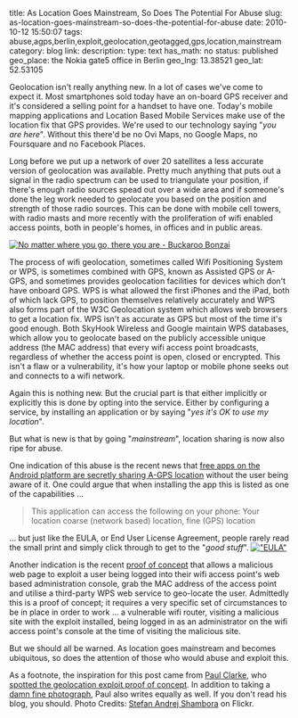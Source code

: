 title: As Location Goes Mainstream, So Does The Potential For Abuse
slug: as-location-goes-mainstream-so-does-the-potential-for-abuse
date: 2010-10-12 15:50:07
tags: abuse,agps,berlin,exploit,geolocation,geotagged,gps,location,mainstream
category: blog
link: 
description: 
type: text
has_math: no
status: published
geo_place: the Nokia gate5 office in Berlin
geo_lng: 13.38521
geo_lat: 52.53105

Geolocation isn't really anything new. In a lot of cases we've come to expect it. Most smartphones sold today have an on-board GPS receiver and it's considered a selling point for a handset to have one. Today's mobile mapping applications and Location Based Mobile Services make use of the location fix that GPS provides. We're used to our technology saying "*you are here*". Without this there'd be no Ovi Maps, no Google Maps, no Foursquare and no Facebook Places.

Long before we put up a network of over 20 satellites a less accurate version of geolocation was available. Pretty much anything that puts out a signal in the radio spectrum can be used to triangulate your position, if there's enough radio sources spead out over a wide area and if someone's done the leg work needed to geolocate you based on the position and strength of those radio sources. This can be done with mobile cell towers, with radio masts and more recently with the proliferation of wifi enabled access points, both in people's homes, in offices and in public areas.

<!-- TEASER_END -->

[![No matter where you go, there you are - Buckaroo Bonzai](https://farm1.static.flickr.com/209/493343628_98052395a0_d.jpg)](https://www.flickr.com/photos/st_a_sh/493343628/ "No matter where you go, there you are - Buckaroo Bonzai")

The process of wifi geolocation, sometimes called Wifi Positioning System or WPS, is sometimes combined with GPS, known as Assisted GPS or A-GPS, and sometimes provides geolocation facilities for devices which don't have onboard GPS. WPS is what allowed the first iPhones and the iPad, both of which lack GPS, to position themselves relatively accurately and WPS also forms part of the W3C Geolocation system which allows web browsers to get a location fix. WPS isn't as accurate as GPS but most of the time it's good enough. Both SkyHook Wireless and Google maintain WPS databases, which allow you to geolocate based on the publicly accessible unique address (the MAC address) that every wifi access point broadcasts, regardless of whether the access point is open, closed or encrypted. This isn't a flaw or a vulnerability, it's how your laptop or mobile phone seeks out and connects to a wifi network.

Again this is nothing new. But the crucial part is that either implicitly or explicitly this is done by opting into the service. Either by configuring a service, by installing an application or by saying "*yes it's OK to use my location*".

But what is new is that by going "*mainstream*", location sharing is now also ripe for abuse.

One indication of this abuse is the recent news that [free apps on the Android platform are secretly sharing A-GPS location](https://www.bbc.co.uk/news/technology-11443111 "https://www.bbc.co.uk/news/technology-11443111") without the user being aware of it. One could argue that when installing the app this is listed as one of the capabilities ...



> This application can access the following on your phone:
> Your location
> coarse (network based) location, fine (GPS) location


... but just like the EULA, or End User License Agreement, people rarely read the small print and simply click through to get to the "*good stuff*".
[![](/wp-content/uploads/2010/10/uf007802.gif "\"EULA\"")](/wp-content/uploads/2010/10/uf007802.gif "/wp-content/uploads/2010/10/uf007802.gif")


Another indication is the recent [proof of concept](https://www.samy.pl/mapxss/ "https://www.samy.pl/mapxss/") that allows a malicious web page to exploit a user being logged into their wifi access point's web based administration console, grab the MAC address of the access point and utilise a third-party WPS web service to geo-locate the user. Admittedly this is a proof of concept; it requires a very specific set of circumstances to be in place in order to work ... a vulnerable wifi router, visiting a malicious site with the exploit installed, being logged in as an administrator on the wifi access point's console at the time of visiting the malicious site.

But we should all be warned. As location goes mainstream and becomes ubiquitous, so does the attention of those who would abuse and exploit this.

As a footnote, the inspiration for this post came from [Paul Clarke](https://twitter.com/paul_clarke "https://twitter.com/paul_clarke"), who [spotted the geolocation exploit proof of concept](https://paulclarke.com/honestlyreal/2010/10/where-in-the-world-are-you/ "https://paulclarke.com/honestlyreal/2010/10/where-in-the-world-are-you/"). In addition to taking a [damn fine photograph](https://www.flickr.com/photos/paul_clarke/sets/72157624926808787/ "https://www.flickr.com/photos/paul_clarke/sets/72157624926808787/"), Paul also writes equally as well. If you don't read his blog, you should.
Photo Credits: [Stefan Andrej Shambora](https://www.flickr.com/photos/st_a_sh/493343628/ "https://www.flickr.com/photos/st_a_sh/493343628/") on Flickr.


